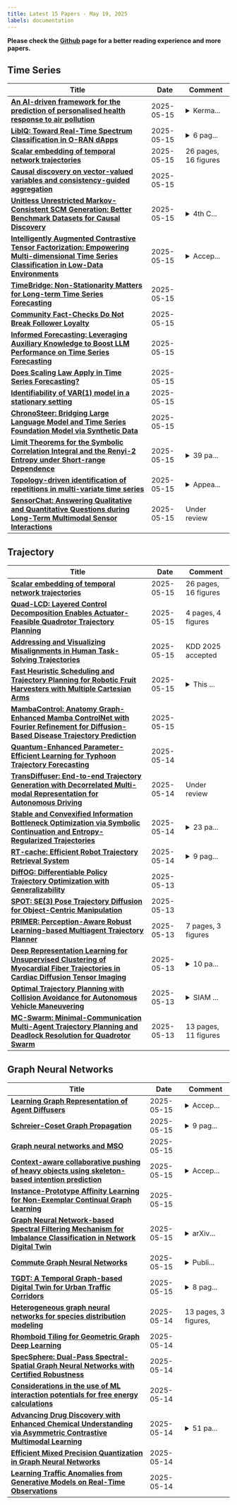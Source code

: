 ```yaml
---
title: Latest 15 Papers - May 19, 2025
labels: documentation
---
```

**Please check the [Github](https://github.com/zezhishao/MTS_Daily_ArXiv) page for a better reading experience and more papers.**

## Time Series
| **Title** | **Date** | **Comment** |
| --- | --- | --- |
| **[An AI-driven framework for the prediction of personalised health response to air pollution](http://arxiv.org/abs/2505.10556v1)** | 2025-05-15 | <details><summary>Kerma...</summary><p>Kermani and Naderi share first authorship. 20 pages, 6 figures and 1 table</p></details> |
| **[LibIQ: Toward Real-Time Spectrum Classification in O-RAN dApps](http://arxiv.org/abs/2505.10537v1)** | 2025-05-15 | <details><summary>6 pag...</summary><p>6 pages, 5 figures, 2 tables</p></details> |
| **[Scalar embedding of temporal network trajectories](http://arxiv.org/abs/2412.02715v2)** | 2025-05-15 | 26 pages, 16 figures |
| **[Causal discovery on vector-valued variables and consistency-guided aggregation](http://arxiv.org/abs/2505.10476v1)** | 2025-05-15 |  |
| **[Unitless Unrestricted Markov-Consistent SCM Generation: Better Benchmark Datasets for Causal Discovery](http://arxiv.org/abs/2503.17037v2)** | 2025-05-15 | <details><summary>4th C...</summary><p>4th Conference on Causal Learning and Reasoning</p></details> |
| **[Intelligently Augmented Contrastive Tensor Factorization: Empowering Multi-dimensional Time Series Classification in Low-Data Environments](http://arxiv.org/abs/2505.03825v2)** | 2025-05-15 | <details><summary>Accep...</summary><p>Accepted in Expert Systems with Applications (DOI:https://doi.org/10.1016/j.eswa.2025.127889)</p></details> |
| **[TimeBridge: Non-Stationarity Matters for Long-term Time Series Forecasting](http://arxiv.org/abs/2410.04442v4)** | 2025-05-15 |  |
| **[Community Fact-Checks Do Not Break Follower Loyalty](http://arxiv.org/abs/2505.10254v1)** | 2025-05-15 |  |
| **[Informed Forecasting: Leveraging Auxiliary Knowledge to Boost LLM Performance on Time Series Forecasting](http://arxiv.org/abs/2505.10213v1)** | 2025-05-15 |  |
| **[Does Scaling Law Apply in Time Series Forecasting?](http://arxiv.org/abs/2505.10172v1)** | 2025-05-15 |  |
| **[Identifiability of VAR(1) model in a stationary setting](http://arxiv.org/abs/2504.03466v2)** | 2025-05-15 |  |
| **[ChronoSteer: Bridging Large Language Model and Time Series Foundation Model via Synthetic Data](http://arxiv.org/abs/2505.10083v1)** | 2025-05-15 |  |
| **[Limit Theorems for the Symbolic Correlation Integral and the Renyi-2 Entropy under Short-range Dependence](http://arxiv.org/abs/2410.18726v2)** | 2025-05-15 | <details><summary>39 pa...</summary><p>39 pages, 1 figure, 5 tables</p></details> |
| **[Topology-driven identification of repetitions in multi-variate time series](http://arxiv.org/abs/2505.10004v1)** | 2025-05-15 | <details><summary>Appea...</summary><p>Appears at 6th Interdisciplinary Data Science Conference (iDSC'25)</p></details> |
| **[SensorChat: Answering Qualitative and Quantitative Questions during Long-Term Multimodal Sensor Interactions](http://arxiv.org/abs/2502.02883v2)** | 2025-05-15 | Under review |

## Trajectory
| **Title** | **Date** | **Comment** |
| --- | --- | --- |
| **[Scalar embedding of temporal network trajectories](http://arxiv.org/abs/2412.02715v2)** | 2025-05-15 | 26 pages, 16 figures |
| **[Quad-LCD: Layered Control Decomposition Enables Actuator-Feasible Quadrotor Trajectory Planning](http://arxiv.org/abs/2505.10228v1)** | 2025-05-15 | 4 pages, 4 figures |
| **[Addressing and Visualizing Misalignments in Human Task-Solving Trajectories](http://arxiv.org/abs/2409.14191v3)** | 2025-05-15 | KDD 2025 accepted |
| **[Fast Heuristic Scheduling and Trajectory Planning for Robotic Fruit Harvesters with Multiple Cartesian Arms](http://arxiv.org/abs/2505.10028v1)** | 2025-05-15 | <details><summary>This ...</summary><p>This work will be submitted to the IEEE for possible publication</p></details> |
| **[MambaControl: Anatomy Graph-Enhanced Mamba ControlNet with Fourier Refinement for Diffusion-Based Disease Trajectory Prediction](http://arxiv.org/abs/2505.09965v1)** | 2025-05-15 |  |
| **[Quantum-Enhanced Parameter-Efficient Learning for Typhoon Trajectory Forecasting](http://arxiv.org/abs/2505.09395v1)** | 2025-05-14 |  |
| **[TransDiffuser: End-to-end Trajectory Generation with Decorrelated Multi-modal Representation for Autonomous Driving](http://arxiv.org/abs/2505.09315v1)** | 2025-05-14 | Under review |
| **[Stable and Convexified Information Bottleneck Optimization via Symbolic Continuation and Entropy-Regularized Trajectories](http://arxiv.org/abs/2505.09239v1)** | 2025-05-14 | <details><summary>23 pa...</summary><p>23 pages, 11 figures, includes analytical proofs, sensitivity analysis (95% CI), and JAX-based open-source implementation available at: https://github.com/farukalpay/information-bottleneck-beta-optimization</p></details> |
| **[RT-cache: Efficient Robot Trajectory Retrieval System](http://arxiv.org/abs/2505.09040v1)** | 2025-05-14 | <details><summary>9 pag...</summary><p>9 pages, 5 figures. Submitted to an IEEE robotics conference</p></details> |
| **[DiffOG: Differentiable Policy Trajectory Optimization with Generalizability](http://arxiv.org/abs/2504.13807v3)** | 2025-05-13 |  |
| **[SPOT: SE(3) Pose Trajectory Diffusion for Object-Centric Manipulation](http://arxiv.org/abs/2411.00965v2)** | 2025-05-13 |  |
| **[PRIMER: Perception-Aware Robust Learning-based Multiagent Trajectory Planner](http://arxiv.org/abs/2406.10060v4)** | 2025-05-13 | 7 pages, 3 figures |
| **[Deep Representation Learning for Unsupervised Clustering of Myocardial Fiber Trajectories in Cardiac Diffusion Tensor Imaging](http://arxiv.org/abs/2504.01953v2)** | 2025-05-13 | <details><summary>10 pa...</summary><p>10 pages, 5 figures. An extended journal manuscript is in preparation</p></details> |
| **[Optimal Trajectory Planning with Collision Avoidance for Autonomous Vehicle Maneuvering](http://arxiv.org/abs/2505.08724v1)** | 2025-05-13 | <details><summary>SIAM ...</summary><p>SIAM Conference on Control and Its Applications, July 28-30th, 2025, Montreal, Canada</p></details> |
| **[MC-Swarm: Minimal-Communication Multi-Agent Trajectory Planning and Deadlock Resolution for Quadrotor Swarm](http://arxiv.org/abs/2505.08593v1)** | 2025-05-13 | 13 pages, 11 figures |

## Graph Neural Networks
| **Title** | **Date** | **Comment** |
| --- | --- | --- |
| **[Learning Graph Representation of Agent Diffusers](http://arxiv.org/abs/2505.06761v2)** | 2025-05-15 | <details><summary>Accep...</summary><p>Accepted at AAMAS2025 International Conference on Autonomous Agents and Multiagent Systems</p></details> |
| **[Schreier-Coset Graph Propagation](http://arxiv.org/abs/2505.10392v1)** | 2025-05-15 | <details><summary>9 pag...</summary><p>9 pages, 1 figure , preprint</p></details> |
| **[Graph neural networks and MSO](http://arxiv.org/abs/2505.07816v2)** | 2025-05-15 |  |
| **[Context-aware collaborative pushing of heavy objects using skeleton-based intention prediction](http://arxiv.org/abs/2505.10239v1)** | 2025-05-15 | <details><summary>Accep...</summary><p>Accepted to be presented at ICRA 2025 conference. Video: https://youtu.be/qy7l_wGOyzo</p></details> |
| **[Instance-Prototype Affinity Learning for Non-Exemplar Continual Graph Learning](http://arxiv.org/abs/2505.10040v1)** | 2025-05-15 |  |
| **[Graph Neural Network-based Spectral Filtering Mechanism for Imbalance Classification in Network Digital Twin](http://arxiv.org/abs/2502.11505v2)** | 2025-05-15 | <details><summary>arXiv...</summary><p>arXiv admin note: substantial text overlap with arXiv:2406.06595</p></details> |
| **[Commute Graph Neural Networks](http://arxiv.org/abs/2407.01635v7)** | 2025-05-15 | <details><summary>Publi...</summary><p>Published in International Conference on Machine Learning (ICML), 2025</p></details> |
| **[TGDT: A Temporal Graph-based Digital Twin for Urban Traffic Corridors](http://arxiv.org/abs/2504.18008v2)** | 2025-05-15 | <details><summary>8 pag...</summary><p>8 pages, 4 figures, 1 table</p></details> |
| **[Heterogeneous graph neural networks for species distribution modeling](http://arxiv.org/abs/2503.11900v3)** | 2025-05-14 | 13 pages, 3 figures, |
| **[Rhomboid Tiling for Geometric Graph Deep Learning](http://arxiv.org/abs/2505.09586v1)** | 2025-05-14 |  |
| **[SpecSphere: Dual-Pass Spectral-Spatial Graph Neural Networks with Certified Robustness](http://arxiv.org/abs/2505.08320v2)** | 2025-05-14 |  |
| **[Considerations in the use of ML interaction potentials for free energy calculations](http://arxiv.org/abs/2403.13952v3)** | 2025-05-14 |  |
| **[Advancing Drug Discovery with Enhanced Chemical Understanding via Asymmetric Contrastive Multimodal Learning](http://arxiv.org/abs/2311.06456v6)** | 2025-05-14 | <details><summary>51 pa...</summary><p>51 pages, 19 figures, 11 tables</p></details> |
| **[Efficient Mixed Precision Quantization in Graph Neural Networks](http://arxiv.org/abs/2505.09361v1)** | 2025-05-14 |  |
| **[Learning Traffic Anomalies from Generative Models on Real-Time Observations](http://arxiv.org/abs/2502.01391v2)** | 2025-05-14 |  |

